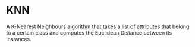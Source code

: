 # KNN
 
A K-Nearest Neighbours algorithm that takes a list of attributes that belong to a certain class and computes the Euclidean Distance between its instances.
